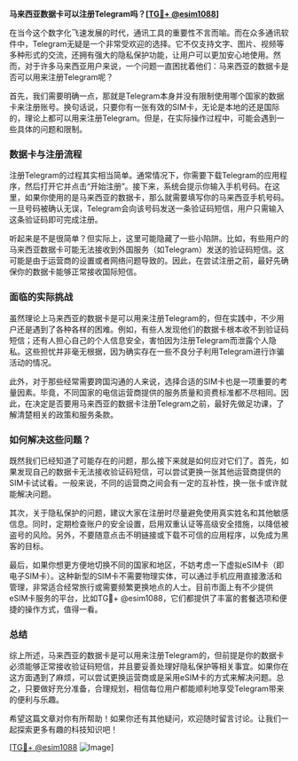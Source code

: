 **马来西亚数据卡可以注册Telegram吗？[[TG💪+ @esim1088](https://t.me/s/esim1088)]**

在当今这个数字化飞速发展的时代，通讯工具的重要性不言而喻。而在众多通讯软件中，Telegram无疑是一个非常受欢迎的选择。它不仅支持文字、图片、视频等多种形式的交流，还拥有强大的隐私保护功能，让用户可以更加安心地使用。然而，对于许多马来西亚用户来说，一个问题一直困扰着他们：马来西亚的数据卡是否可以用来注册Telegram呢？

首先，我们需要明确一点，那就是Telegram本身并没有限制使用哪个国家的数据卡来注册账号。换句话说，只要你有一张有效的SIM卡，无论是本地的还是国际的，理论上都可以用来注册Telegram。但是，在实际操作过程中，可能会遇到一些具体的问题和限制。

### 数据卡与注册流程

注册Telegram的过程其实相当简单。通常情况下，你需要下载Telegram的应用程序，然后打开它并点击“开始注册”。接下来，系统会提示你输入手机号码。在这里，如果你使用的是马来西亚的数据卡，那么就需要填写你的马来西亚手机号码。一旦号码被确认无误，Telegram会向该号码发送一条验证码短信，用户只需输入这条验证码即可完成注册。

听起来是不是很简单？但实际上，这里可能隐藏了一些小陷阱。比如，有些用户的马来西亚数据卡可能无法接收到外国服务（如Telegram）发送的验证码短信。这可能是由于运营商的设置或者网络问题导致的。因此，在尝试注册之前，最好先确保你的数据卡能够正常接收国际短信。

### 面临的实际挑战

虽然理论上马来西亚的数据卡是可以用来注册Telegram的，但在实践中，不少用户还是遇到了各种各样的困难。例如，有些人发现他们的数据卡根本收不到验证码短信；还有人担心自己的个人信息安全，害怕因为注册Telegram而泄露个人隐私。这些担忧并非毫无根据，因为确实存在一些不良分子利用Telegram进行诈骗活动的情况。

此外，对于那些经常需要跨国沟通的人来说，选择合适的SIM卡也是一项重要的考量因素。毕竟，不同国家的电信运营商提供的服务质量和资费标准都不尽相同。因此，在决定是否要用马来西亚的数据卡注册Telegram之前，最好先做足功课，了解清楚相关的政策和服务条款。

### 如何解决这些问题？

既然我们已经知道了可能存在的问题，那么接下来就是如何应对它们了。首先，如果发现自己的数据卡无法接收验证码短信，可以尝试更换一张其他运营商提供的SIM卡试试看。一般来说，不同的运营商之间会有一定的互补性，换一张卡或许就能解决问题。

其次，关于隐私保护的问题，建议大家在注册时尽量避免使用真实姓名和其他敏感信息。同时，定期检查账户的安全设置，启用双重认证等高级安全措施，以降低被盗号的风险。另外，不要随意点击不明链接或下载不可信的应用程序，以免成为黑客的目标。

最后，如果你想更方便地切换不同的国家和地区，不妨考虑一下虚拟eSIM卡（即电子SIM卡）。这种新型的SIM卡不需要物理实体，可以通过手机应用直接激活和管理，非常适合经常旅行或需要频繁更换地点的人士。目前市面上有不少提供eSIM卡服务的平台，比如TG💪+ @esim1088，它们都提供了丰富的套餐选项和便捷的操作方式，值得一看。

### 总结

综上所述，马来西亚的数据卡是可以用来注册Telegram的，但前提是你的数据卡必须能够正常接收验证码短信，并且要妥善处理好隐私保护等相关事宜。如果你在这方面遇到了麻烦，可以尝试更换运营商或是采用eSIM卡的方式来解决问题。总之，只要做好充分准备，合理规划，相信每位用户都能顺利地享受Telegram带来的便利与乐趣。

希望这篇文章对你有所帮助！如果你还有其他疑问，欢迎随时留言讨论。让我们一起探索更多有趣的科技知识吧！

[[TG💪+ @esim1088](https://t.me/s/esim1088) ![Image](https://i.postimg.cc/4NQfJmqS/Snipaste-2025-05-13-00-14-12.png)]